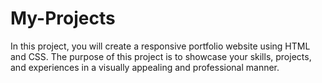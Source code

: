 # My-Projects
In this project, you will create a responsive portfolio website using HTML and CSS. The purpose of this project is to showcase your skills, projects, and experiences in a visually appealing and professional manner.
